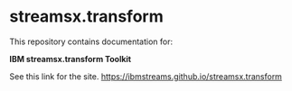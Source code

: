 # streamsx.transform

This repository contains documentation for:


**IBM streamsx.transform Toolkit**

See this link for the site. https://ibmstreams.github.io/streamsx.transform
